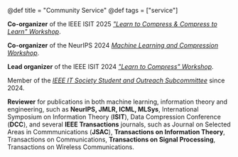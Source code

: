 @def title = "Community Service"
@def tags = ["service"]


**Co-organizer** of the IEEE ISIT 2025 [*"Learn to Compress & Compress to Learn" Workshop*](https://learn-to-compress-workshop-isit.github.io/). 

**Co-organizer** of the NeurIPS 2024 [*Machine Learning and Compression Workshop*](https://neuralcompression.github.io/workshop24).

**Lead organizer** of the IEEE ISIT 2024 [*"Learn to Compress" Workshop*](https://learn-to-compress-workshop-isit.github.io/2024/about/).

Member of the [*IEEE IT Society Student and Outreach Subcommittee*](https://www.itsoc.org/people/committees/student) since 2024. 


**Reviewer** for publications in both machine learning, information theory and engineering, such as **NeurIPS, JMLR, ICML, MLSys**, International Symposium on Information Theory (**ISIT**), Data Compression Conference (**DCC**), and several **IEEE Transactions** journals, such as Journal on Selected Areas in Commmunications (**JSAC**), **Transactions on Information Theory**, Transactions on Communications, **Transactions on Signal Processing**, Transactions on Wireless Communications.
